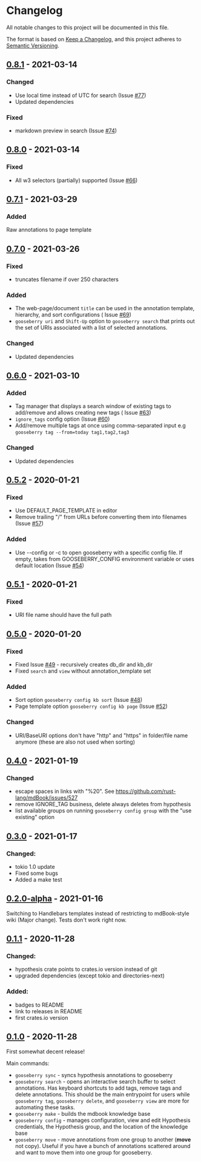 # Changelog

All notable changes to this project will be documented in this file.

The format is based on [Keep a Changelog](https://keepachangelog.com/en/1.0.0/), and this project adheres
to [Semantic Versioning](https://semver.org/spec/v2.0.0.html).

## [0.8.1] - 2021-03-14
### Changed
- Use local time instead of UTC for search (Issue [#77](https://github.com/out-of-cheese-error/gooseberry/issues/77))
- Updated dependencies

### Fixed
- markdown preview in search (Issue [#74](https://github.com/out-of-cheese-error/gooseberry/issues/74))

## [0.8.0] - 2021-03-14
### Fixed
* All w3 selectors (partially) supported (Issue [#66](https://github.com/out-of-cheese-error/gooseberry/issues/66))

## [0.7.1] - 2021-03-29

### Added

Raw annotations to page template

## [0.7.0] - 2021-03-26

### Fixed

* truncates filename if over 250 characters

### Added

* The web-page/document `title` can be used in the annotation template, hierarchy, and sort configurations (
  Issue [#69](https://github.com/out-of-cheese-error/gooseberry/issues/69))
* `gooseberry uri` and `Shift-Up` option to `gooseberry search` that prints out the set of URIs associated with a list of selected annotations.

### Changed

* Updated dependencies

## [0.6.0] - 2021-03-10

### Added

* Tag manager that displays a search window of existing tags to add/remove and allows creating new tags (
  Issue [#63](https://github.com/out-of-cheese-error/gooseberry/issues/63))
* `ignore_tags` config option (Issue [#60](https://github.com/out-of-cheese-error/gooseberry/issues/60))
* Add/remove multiple tags at once using comma-separated input e.g `gooseberry tag --from=today tag1,tag2,tag3`

### Changed

* Updated dependencies

## [0.5.2] - 2020-01-21

### Fixed

* Use DEFAULT_PAGE_TEMPLATE in editor
* Remove trailing "/" from URLs before converting them into filenames (Issue [#57](https://github.com/out-of-cheese-error/gooseberry/issues/57))

### Added

* Use --config or -c to open gooseberry with a specific config file. If empty, takes from GOOSEBERRY_CONFIG environment variable or uses default
  location (Issue [#54](https://github.com/out-of-cheese-error/gooseberry/issues/54))

## [0.5.1] - 2020-01-21

### Fixed

* URI file name should have the full path

## [0.5.0] - 2020-01-20

### Fixed

* Fixed Issue [#49](https://github.com/out-of-cheese-error/gooseberry/issues/49) - recursively creates db_dir and kb_dir
* Fixed `search` and `view` without annotation_template set

### Added

* Sort option `gooseberry config kb sort` (Issue [#48](https://github.com/out-of-cheese-error/gooseberry/issues/48))
* Page template option `gooseberry config kb page` (Issue [#52](https://github.com/out-of-cheese-error/gooseberry/issues/52))

### Changed

* URI/BaseURI options don't have "http" and "https" in folder/file name anymore (these are also not used when sorting)

## [0.4.0] - 2021-01-19

### Changed

* escape spaces in links with "%20". See https://github.com/rust-lang/mdBook/issues/527
* remove IGNORE_TAG business, delete always deletes from hypothesis
* list available groups on running `gooseberry config group` with the "use existing" option

## [0.3.0] - 2021-01-17

### Changed:

* tokio 1.0 update
* Fixed some bugs
* Added a make test

## [0.2.0-alpha] - 2021-01-16

Switching to Handlebars templates instead of restricting to mdBook-style wiki (Major change). Tests don't work right now.

## [0.1.1] - 2020-11-28

### Changed:

* hypothesis crate points to crates.io version instead of git
* upgraded dependencies (except tokio and directories-next)

### Added:

* badges to README
* link to releases in README
* first crates.io version

## [0.1.0] - 2020-11-28
First somewhat decent release!

Main commands:

* `gooseberry sync` - syncs hypothesis annotations to gooseberry
* `gooseberry search` - opens an interactive search buffer to select annotations. Has keyboard shortcuts to add tags, remove tags and delete
  annotations. This should be the main entrypoint for users while `gooseberry tag`, `gooseberry delete`, and `gooseberry view`
  are more for automating these tasks.
* `gooseberry make` - builds the mdbook knowledge base
* `gooseberry config` - manages configuration, view and edit Hypothesis credentials, the Hypothesis group, and the location of the knowledge base
* `gooseberry move` - move annotations from one group to another (**move** not copy). Useful if you have a bunch of annotations scattered around and
  want to move them into one group for gooseberry.

[0.8.1]: https://github.com/out-of-cheese-error/gooseberry/compare/0.8.0...0.8.1

[0.8.0]: https://github.com/out-of-cheese-error/gooseberry/compare/0.7.1...0.8.0

[0.7.1]: https://github.com/out-of-cheese-error/gooseberry/compare/0.7.0...0.7.1

[0.7.0]: https://github.com/out-of-cheese-error/gooseberry/compare/0.6.0...0.7.0

[0.6.0]: https://github.com/out-of-cheese-error/gooseberry/compare/0.5.2...0.6.0

[0.5.2]: https://github.com/out-of-cheese-error/gooseberry/compare/0.5.1...0.5.2

[0.5.1]: https://github.com/out-of-cheese-error/gooseberry/compare/0.5.0...0.5.1

[0.5.0]: https://github.com/out-of-cheese-error/gooseberry/compare/0.4.0...0.5.0

[0.4.0]: https://github.com/out-of-cheese-error/gooseberry/compare/0.3.0...0.4.0

[0.3.0]: https://github.com/out-of-cheese-error/gooseberry/compare/0.2.0-alpha...0.3.0

[0.2.0-alpha]: https://github.com/out-of-cheese-error/gooseberry/compare/0.1.1...0.2.0-alpha

[0.1.1]: https://github.com/out-of-cheese-error/gooseberry/compare/0.1.0...0.1.1

[0.1.0]: https://github.com/out-of-cheese-error/gooseberry/releases/tag/0.1.0
